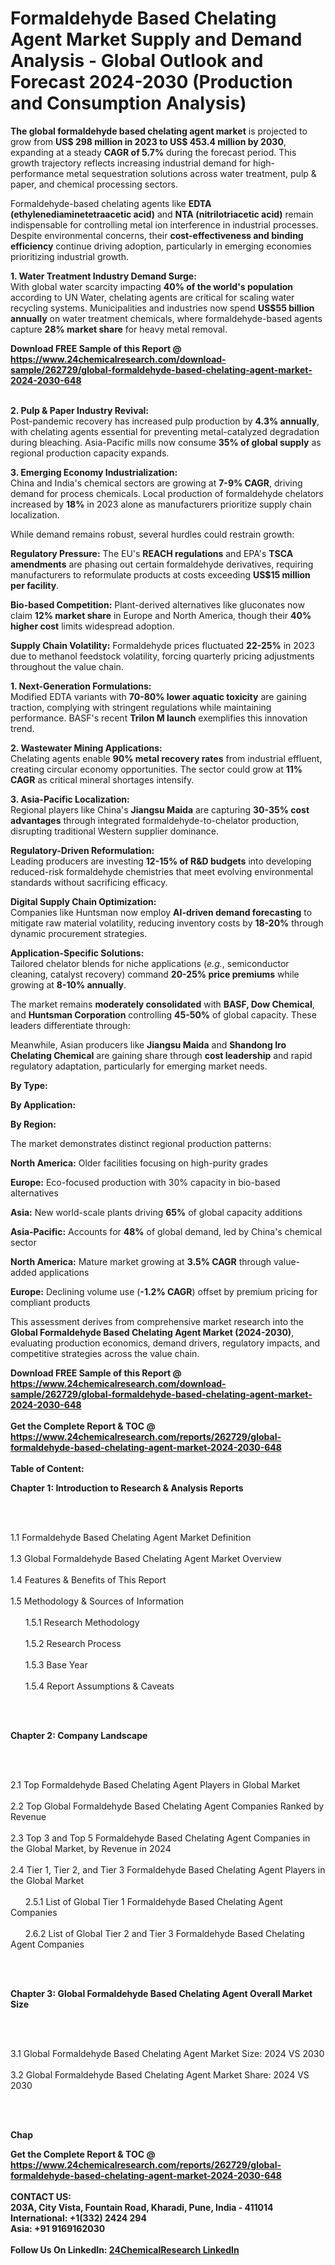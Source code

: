 <h1>Formaldehyde Based Chelating Agent Market Supply and Demand Analysis - Global Outlook and Forecast 2024-2030 (Production and Consumption Analysis)</h1><p><strong>The global formaldehyde based chelating agent market</strong> is projected to grow from <strong>US$ 298 million in 2023 to US$ 453.4 million by 2030</strong>, expanding at a steady <strong>CAGR of 5.7%</strong> during the forecast period. This growth trajectory reflects increasing industrial demand for high-performance metal sequestration solutions across water treatment, pulp &amp; paper, and chemical processing sectors.</p><p>Formaldehyde-based chelating agents like <strong>EDTA (ethylenediaminetetraacetic acid)</strong> and <strong>NTA (nitrilotriacetic acid)</strong> remain indispensable for controlling metal ion interference in industrial processes. Despite environmental concerns, their <strong>cost-effectiveness and binding efficiency</strong> continue driving adoption, particularly in emerging economies prioritizing industrial growth.</p><p><strong>1. Water Treatment Industry Demand Surge:</strong><br>
With global water scarcity impacting <strong>40% of the world's population</strong> according to UN Water, chelating agents are critical for scaling water recycling systems. Municipalities and industries now spend <strong>US$55 billion annually</strong> on water treatment chemicals, where formaldehyde-based agents capture <strong>28% market share</strong> for heavy metal removal.</p><div><b>Download FREE Sample of this Report @ 
            <a href="https://www.24chemicalresearch.com/download-sample/262729/global-formaldehyde-based-chelating-agent-market-2024-2030-648">
            https://www.24chemicalresearch.com/download-sample/262729/global-formaldehyde-based-chelating-agent-market-2024-2030-648</a></b></div><br><p><strong>2. Pulp &amp; Paper Industry Revival:</strong><br>
Post-pandemic recovery has increased pulp production by <strong>4.3% annually</strong>, with chelating agents essential for preventing metal-catalyzed degradation during bleaching. Asia-Pacific mills now consume <strong>35% of global supply</strong> as regional production capacity expands.</p><p><strong>3. Emerging Economy Industrialization:</strong><br>
China and India's chemical sectors are growing at <strong>7-9% CAGR</strong>, driving demand for process chemicals. Local production of formaldehyde chelators increased by <strong>18%</strong> in 2023 alone as manufacturers prioritize supply chain localization.</p><p>While demand remains robust, several hurdles could restrain growth:</p><p><strong>Regulatory Pressure:</strong> The EU's <strong>REACH regulations</strong> and EPA's <strong>TSCA amendments</strong> are phasing out certain formaldehyde derivatives, requiring manufacturers to reformulate products at costs exceeding <strong>US$15 million per facility</strong>.</p><p><strong>Bio-based Competition:</strong> Plant-derived alternatives like gluconates now claim <strong>12% market share</strong> in Europe and North America, though their <strong>40% higher cost</strong> limits widespread adoption.</p><p><strong>Supply Chain Volatility:</strong> Formaldehyde prices fluctuated <strong>22-25%</strong> in 2023 due to methanol feedstock volatility, forcing quarterly pricing adjustments throughout the value chain.</p><p><strong>1. Next-Generation Formulations:</strong><br>
Modified EDTA variants with <strong>70-80% lower aquatic toxicity</strong> are gaining traction, complying with stringent regulations while maintaining performance. BASF's recent <strong>Trilon M launch</strong> exemplifies this innovation trend.</p><p><strong>2. Wastewater Mining Applications:</strong><br>
Chelating agents enable <strong>90% metal recovery rates</strong> from industrial effluent, creating circular economy opportunities. The sector could grow at <strong>11% CAGR</strong> as critical mineral shortages intensify.</p><p><strong>3. Asia-Pacific Localization:</strong><br>
Regional players like China's <strong>Jiangsu Maida</strong> are capturing <strong>30-35% cost advantages</strong> through integrated formaldehyde-to-chelator production, disrupting traditional Western supplier dominance.</p><p><strong>Regulatory-Driven Reformulation:</strong><br>
	Leading producers are investing <strong>12-15% of R&amp;D budgets</strong> into developing reduced-risk formaldehyde chemistries that meet evolving environmental standards without sacrificing efficacy.</p><p><strong>Digital Supply Chain Optimization:</strong><br>
	Companies like Huntsman now employ <strong>AI-driven demand forecasting</strong> to mitigate raw material volatility, reducing inventory costs by <strong>18-20%</strong> through dynamic procurement strategies.</p><p><strong>Application-Specific Solutions:</strong><br>
	Tailored chelator blends for niche applications (<em>e.g.</em>, semiconductor cleaning, catalyst recovery) command <strong>20-25% price premiums</strong> while growing at <strong>8-10% annually</strong>.</p><p>The market remains <strong>moderately consolidated</strong> with <strong>BASF, Dow Chemical</strong>, and <strong>Huntsman Corporation</strong> controlling <strong>45-50%</strong> of global capacity. These leaders differentiate through:</p><p>Meanwhile, Asian producers like <strong>Jiangsu Maida</strong> and <strong>Shandong Iro Chelating Chemical</strong> are gaining share through <strong>cost leadership</strong> and rapid regulatory adaptation, particularly for emerging market needs.</p><p><strong>By Type:</strong></p><p><strong>By Application:</strong></p><p><strong>By Region:</strong></p><p>The market demonstrates distinct regional production patterns:</p><p><strong>North America:</strong> Older facilities focusing on high-purity grades</p><p><strong>Europe:</strong> Eco-focused production with 30% capacity in bio-based alternatives</p><p><strong>Asia:</strong> New world-scale plants driving <strong>65%</strong> of global capacity additions</p><p><strong>Asia-Pacific:</strong> Accounts for <strong>48%</strong> of global demand, led by China's chemical sector</p><p><strong>North America:</strong> Mature market growing at <strong>3.5% CAGR</strong> through value-added applications</p><p><strong>Europe:</strong> Declining volume use (<strong>-1.2% CAGR</strong>) offset by premium pricing for compliant products</p><p>This assessment derives from comprehensive market research into the <strong>Global Formaldehyde Based Chelating Agent Market (2024-2030)</strong>, evaluating production economics, demand drivers, regulatory impacts, and competitive strategies across the value chain.</p><div><b>Download FREE Sample of this Report @ 
            <a href="https://www.24chemicalresearch.com/download-sample/262729/global-formaldehyde-based-chelating-agent-market-2024-2030-648">
            https://www.24chemicalresearch.com/download-sample/262729/global-formaldehyde-based-chelating-agent-market-2024-2030-648</a></b></div><br><div><b>Get the Complete Report & TOC @ 
            <a href="https://www.24chemicalresearch.com/reports/262729/global-formaldehyde-based-chelating-agent-market-2024-2030-648">
            https://www.24chemicalresearch.com/reports/262729/global-formaldehyde-based-chelating-agent-market-2024-2030-648</a></b></div><br>
            <b>Table of Content:</b><p><p><strong>Chapter 1: Introduction to Research &amp; Analysis Reports</strong></p><br />
<br />
<p>1.1 Formaldehyde Based Chelating Agent Market Definition<br /><br />
1.3 Global Formaldehyde Based Chelating Agent Market Overview<br /><br />
1.4 Features &amp; Benefits of This Report<br /><br />
1.5 Methodology &amp; Sources of Information<br /><br />
&nbsp;&nbsp;&nbsp;&nbsp;&nbsp; 1.5.1 Research Methodology<br /><br />
&nbsp;&nbsp;&nbsp;&nbsp;&nbsp; 1.5.2 Research Process<br /><br />
&nbsp;&nbsp;&nbsp;&nbsp;&nbsp; 1.5.3 Base Year<br /><br />
&nbsp;&nbsp;&nbsp;&nbsp;&nbsp; 1.5.4 Report Assumptions &amp; Caveats</p><br />
<br />
<p><strong>Chapter 2: Company Landscape</strong></p><br />
<br />
<p>2.1 Top Formaldehyde Based Chelating Agent Players in Global Market<br /><br />
2.2 Top Global Formaldehyde Based Chelating Agent Companies Ranked by Revenue<br /><br />
2.3 Top 3 and Top 5 Formaldehyde Based Chelating Agent Companies in the Global Market, by Revenue in 2024<br /><br />
2.4 Tier 1, Tier 2, and Tier 3 Formaldehyde Based Chelating Agent Players in the Global Market<br /><br />
&nbsp;&nbsp;&nbsp;&nbsp;&nbsp; 2.5.1 List of Global Tier 1 Formaldehyde Based Chelating Agent Companies<br /><br />
&nbsp;&nbsp;&nbsp;&nbsp;&nbsp; 2.6.2 List of Global Tier 2 and Tier 3 Formaldehyde Based Chelating Agent Companies</p><br />
<br />
<p><strong>Chapter 3: Global Formaldehyde Based Chelating Agent Overall Market Size</strong></p><br />
<br />
<p>3.1 Global Formaldehyde Based Chelating Agent Market Size: 2024 VS 2030<br /><br />
3.2 Global Formaldehyde Based Chelating Agent Market Share: 2024 VS 2030</p><br />
<br />
<p><strong>Chap</p><div><b>Get the Complete Report & TOC @ 
            <a href="https://www.24chemicalresearch.com/reports/262729/global-formaldehyde-based-chelating-agent-market-2024-2030-648">
            https://www.24chemicalresearch.com/reports/262729/global-formaldehyde-based-chelating-agent-market-2024-2030-648</a></b></div><br><b>CONTACT US:</b><br>
            203A, City Vista, Fountain Road, Kharadi, Pune, India - 411014<br>
            International: +1(332) 2424 294<br>
            Asia: +91 9169162030 <br><br>
            Follow Us On LinkedIn: <a href="https://www.linkedin.com/company/24chemicalresearch/">24ChemicalResearch LinkedIn</a>